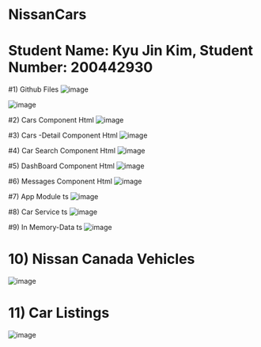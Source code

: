 # NissanCars

# Student Name: Kyu Jin Kim,  Student Number: 200442930

#1) Github Files
![image](https://user-images.githubusercontent.com/104597854/172481781-aa436769-3a99-4faf-9e89-4b9018b88cdd.png)

![image](https://user-images.githubusercontent.com/104597854/172486268-dccd898e-3f42-4906-98fe-ff38f3da2c39.png)


#2) Cars Component Html 
![image](https://user-images.githubusercontent.com/104597854/172482529-f4f9015c-00b2-4324-a0dc-b56ad201d23a.png)

#3) Cars -Detail Component Html
![image](https://user-images.githubusercontent.com/104597854/172482670-c2e018df-d7f6-4f50-866e-66c47f92ec08.png)

#4) Car Search Component Html
![image](https://user-images.githubusercontent.com/104597854/172482873-8bb18feb-10f9-43d8-939b-3502cf628c7b.png)

#5) DashBoard Component Html
![image](https://user-images.githubusercontent.com/104597854/172483007-86f60c04-d301-43a2-a96b-211a205f873a.png)

#6) Messages Component Html
![image](https://user-images.githubusercontent.com/104597854/172483182-f8940dbe-3b80-44b4-95e8-bf681f317226.png)

#7) App Module ts
![image](https://user-images.githubusercontent.com/104597854/172484839-bee2fc76-8457-48ed-969e-15be6e20e7c1.png)

#8) Car Service ts
![image](https://user-images.githubusercontent.com/104597854/172484950-11b6ec45-e5d9-41c4-bb1c-5384b785a00a.png)

#9) In Memory-Data ts
![image](https://user-images.githubusercontent.com/104597854/172485057-da4f30d1-5a6b-4a5b-b7f0-277f01778655.png)


# 10) Nissan Canada Vehicles
![image](https://user-images.githubusercontent.com/104597854/172485695-7a21834c-5234-44bf-9c3f-4f21d890894f.png)

# 11) Car Listings
![image](https://user-images.githubusercontent.com/104597854/172486161-69f52cc2-d7cf-45d8-b7d1-0ee87e4c2ccc.png)

